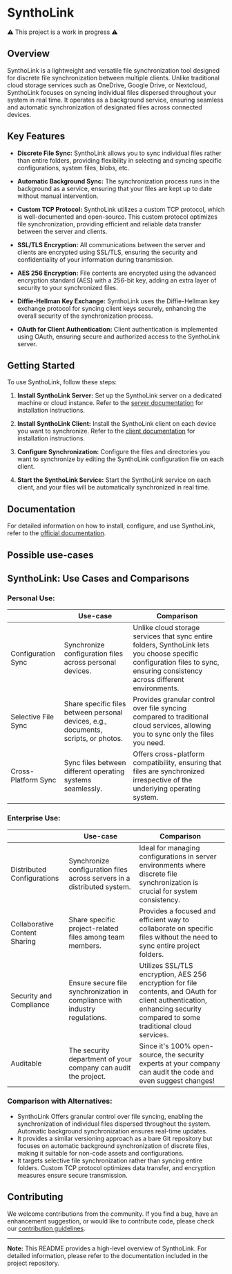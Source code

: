 # SynthoLink

⚠️ This project is a work in progress ⚠️

## Overview

SynthoLink is a lightweight and versatile file synchronization tool designed for discrete file synchronization between multiple clients. Unlike traditional cloud storage services such as OneDrive, Google Drive, or Nextcloud, SynthoLink focuses on syncing individual files dispersed throughout your system in real time. It operates as a background service, ensuring seamless and automatic synchronization of designated files across connected devices.

## Key Features

- **Discrete File Sync:** SynthoLink allows you to sync individual files rather than entire folders, providing flexibility in selecting and syncing specific configurations, system files, blobs, etc.

- **Automatic Background Sync:** The synchronization process runs in the background as a service, ensuring that your files are kept up to date without manual intervention.

- **Custom TCP Protocol:** SynthoLink utilizes a custom TCP protocol, which is well-documented and open-source. This custom protocol optimizes file synchronization, providing efficient and reliable data transfer between the server and clients.

- **SSL/TLS Encryption:** All communications between the server and clients are encrypted using SSL/TLS, ensuring the security and confidentiality of your information during transmission.

- **AES 256 Encryption:** File contents are encrypted using the advanced encryption standard (AES) with a 256-bit key, adding an extra layer of security to your synchronized files.

- **Diffie-Hellman Key Exchange:** SynthoLink uses the Diffie-Hellman key exchange protocol for syncing client keys securely, enhancing the overall security of the synchronization process.

- **OAuth for Client Authentication:** Client authentication is implemented using OAuth, ensuring secure and authorized access to the SynthoLink server.

## Getting Started

To use SynthoLink, follow these steps:

1. **Install SynthoLink Server:** Set up the SynthoLink server on a dedicated machine or cloud instance. Refer to the [server documentation](docs/server.md) for installation instructions.

2. **Install SynthoLink Client:** Install the SynthoLink client on each device you want to synchronize. Refer to the [client documentation](docs/client.md) for installation instructions.

3. **Configure Synchronization:** Configure the files and directories you want to synchronize by editing the SynthoLink configuration file on each client.

4. **Start the SynthoLink Service:** Start the SynthoLink service on each client, and your files will be automatically synchronized in real time.

## Documentation

For detailed information on how to install, configure, and use SynthoLink, refer to the [official documentation](docs/index.md).

## Possible use-cases

## SynthoLink: Use Cases and Comparisons

### Personal Use:
||Use-case|Comparison|
|---|---|---|
|Configuration Sync|Synchronize configuration files across personal devices.|Unlike cloud storage services that sync entire folders, SynthoLink lets you choose specific configuration files to sync, ensuring consistency across different environments.|
|Selective File Sync|Share specific files between personal devices, e.g., documents, scripts, or photos.|Provides granular control over file syncing compared to traditional cloud services, allowing you to sync only the files you need.|
|Cross-Platform Sync|Sync files between different operating systems seamlessly.|Offers cross-platform compatibility, ensuring that files are synchronized irrespective of the underlying operating system.|

### Enterprise Use:

||Use-case|Comparison|
|---|---|---|
|Distributed Configurations|Synchronize configuration files across servers in a distributed system.|Ideal for managing configurations in server environments where discrete file synchronization is crucial for system consistency.|
|Collaborative Content Sharing|Share specific project-related files among team members.|Provides a focused and efficient way to collaborate on specific files without the need to sync entire project folders.|
|Security and Compliance|Ensure secure file synchronization in compliance with industry regulations.|Utilizes SSL/TLS encryption, AES 256 encryption for file contents, and OAuth for client authentication, enhancing security compared to some traditional cloud services.|
|Auditable|The security department of your company can audit the project.|Since it's 100% open-source, the security experts at your company can audit the code and even suggest changes!|

### Comparison with Alternatives:

- SynthoLink Offers granular control over file syncing, enabling the synchronization of individual files dispersed throughout the system. Automatic background synchronization ensures real-time updates.
- It provides a similar versioning approach as a bare Git repository but focuses on automatic background synchronization of discrete files, making it suitable for non-code assets and configurations.
- It targets selective file synchronization rather than syncing entire folders. Custom TCP protocol optimizes data transfer, and encryption measures ensure secure transmission.

## Contributing

We welcome contributions from the community. If you find a bug, have an enhancement suggestion, or would like to contribute code, please check our [contribution guidelines](CONTRIBUTING.md).

---

**Note:** This README provides a high-level overview of SynthoLink. For detailed information, please refer to the documentation included in the project repository.
